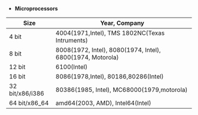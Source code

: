 - **Microprocessors**

|Size|Year, Company|
|---|---|
|4 bit|4004(1971,Intel), TMS 1802NC(Texas Intruments)|
|8 bit|8008(1972, Intel), 8080(1974, Intel), 6800(1974, Motorola)|
|12 bit|6100(Intel)|
|16 bit|8086(1978,Intel), 80186,80286(Intel)|
|32 bit/x86/i386|80386(1985, Intel), MC68000(1979,motorola)|
|64 bit/x86_64|amd64(2003, AMD), Intel64(Intel)|
